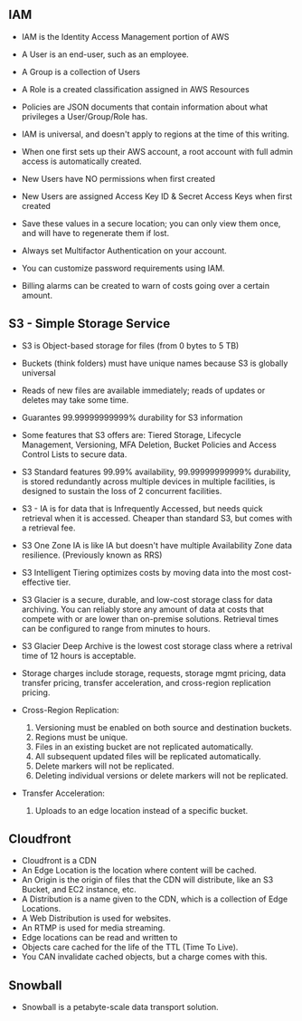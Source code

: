 

## IAM

+ IAM is the Identity Access Management portion of AWS

+ A User is an end-user, such as an employee.

+ A Group is a collection of Users

+ A Role is a created classification assigned in AWS Resources

+ Policies are JSON documents that contain information about what privileges a User/Group/Role has.

+ IAM is universal, and doesn't apply to regions at the time of this writing.

+ When one first sets up their AWS account, a root account with full admin access is automatically created.

+ New Users have NO permissions when first created

+ New Users are assigned Access Key ID & Secret Access Keys when first created

+ Save these values in a secure location; you can only view them once, and will have to regenerate them if lost.

+ Always set Multifactor Authentication on your account.

+ You can customize password requirements using IAM.

+ Billing alarms can be created to warn of costs going over a certain amount.

## S3 - Simple Storage Service

+ S3 is Object-based storage for files (from 0 bytes to 5 TB)

+ Buckets (think folders) must have unique names because S3 is globally universal

+ Reads of new files are available immediately; reads of updates or deletes may take some time.

+ Guarantes 99.99999999999% durability for S3 information

+ Some features that S3 offers are: Tiered Storage, Lifecycle Management, Versioning, MFA Deletion, Bucket Policies and
  Access Control Lists to secure data.

+ S3 Standard features 99.99% availability, 99.99999999999% durability, is stored redundantly across multiple devices in
  multiple facilities, is designed to sustain the loss of 2 concurrent facilities.

+ S3 - IA is for data that is Infrequently Accessed, but needs quick retrieval when it is accessed. Cheaper than
  standard S3, but comes with a retrieval fee.

+ S3 One Zone IA is like IA but doesn't have multiple Availability Zone data resilience. (Previously known as RRS)

+ S3 Intelligent Tiering optimizes costs by moving data into the most cost-effective tier.

+ S3 Glacier is a secure, durable, and low-cost storage class for data archiving. You can reliably store any amount of data
  at costs that compete with or are lower than on-premise solutions. Retrieval times can be configured to range from minutes to hours.

+ S3 Glacier Deep Archive is the lowest cost storage class where a retrival time of 12 hours is acceptable.

+ Storage charges include storage, requests, storage mgmt pricing, data transfer pricing, transfer acceleration, and cross-region replication pricing.

+ Cross-Region Replication:
  1) Versioning must be enabled on both source and destination buckets.
  2) Regions must be unique.
  3) Files in an existing bucket are not replicated automatically.
  4) All subsequent updated files will be replicated automatically.
  5) Delete markers will not be replicated.
  6) Deleting individual versions or delete markers will not be replicated.

+ Transfer Acceleration:
  1) Uploads to an edge location instead of a specific bucket.


## Cloudfront

+ Cloudfront is a CDN
+ An Edge Location is the location where content will be cached.
+ An Origin is the origin of files that the CDN will distribute, like an S3 Bucket, and EC2 instance, etc.
+ A Distribution is a name given to the CDN, which is a collection of Edge Locations.
+ A Web Distribution is used for websites.
+ An RTMP is used for media streaming.
+ Edge locations can be read and written to
+ Objects care cached for the life of the TTL (Time To Live).
+ You CAN invalidate cached objects, but a charge comes with this.

## Snowball

+ Snowball is a petabyte-scale data transport solution.



